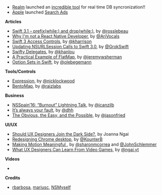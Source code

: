 
* [Realm](https://twitter.com/realm) launched an [incredible tool](https://realm.io/news/introducing-realm-mobile-platform/) for real time DB syncronization!! 
* [Apple](https://www.apple.com/) launched [Search Ads](https://searchads.apple.com/)

**Articles**

* [Swift 3.1 – prefix(while:) and drop(while:)](http://rosslebeau.com/2016/swift-3-1-prefixwhile-dropwhile), by [@rosslebeau](https://twitter.com/rosslebeau)
* [Why I'm not a React Native Developer](https://arielelkin.github.io/articles/why-im-not-a-react-native-developer), by [@AriVocals](https://twitter.com/AriVocals)
* [Swift 3 Access Controls](http://useyourloaf.com/blog/swift-3-access-controls/), by [@kharrison](https://twitter.com/kharrison)
* [Updating NSURLSession Calls to Swift 3.0](https://grokswift.com/updating-nsurlsession-to-swift-3-0/), by [@GrokSwift](http://twitter.com/GrokSwift)
* [Swifty Delegates](http://khanlou.com/2016/09/swifty-delegates/), by [@khanlou](http://www.twitter.com/khanlou)
* [A Practical Example of FlatMap](https://jeremywsherman.com/blog/2016/09/22/a-practical-example-of-flatmap/), by [@jeremywsherman](https://twitter.com/jeremywsherman)
* [Option Sets in Swift](https://oleb.net/blog/2016/09/swift-option-sets/), by [@olebegemann](https://twitter.com/olebegemann)

**Tools/Controls**

* [Expression](https://github.com/nicklockwood/Expression), by [@nicklockwood](https://twitter.com/nicklockwood)
* [BentoMap](https://www.raizlabs.com/dev/2016/08/introducing-bentomap/), by [@raizlabs](https://twitter.com/raizlabs)

**Business**

* [NSSpain’16: “Burnout” Lightning Talk](https://medium.com/@marin.todorov/burnout-awareness-at-nsspain-6b852b1222d4), by [@icanzilb](https://twitter.com/icanzilb)
* [It’s always your fault](https://m.signalvnoise.com/its-always-your-fault-43bbf22ad683#.6q8w0l82u), by [@dhh](https://twitter.com/dhh)
* [The Obvious, the Easy, and the Possible](https://m.signalvnoise.com/the-obvious-the-easy-and-the-possible-a09387ad3652#.ubf448obp), by [@jasonfried](https://twitter.com/jasonfried)

**UI/UX**

* [Should UX Designers Join the Dark Side?](https://uxdesign.cc/should-ux-designers-join-the-dark-side-13e74eec1c33#.38t55c6ys), by Joanna Ngai
* [Redesigning Chrome desktop](https://medium.com/@KounterB/redesigning-chrome-desktop-769aeb5ab987#.l7bbvg9id), by [@KounterB](https://twitter.com/KounterB)
* [Making Motion Meaningful ](https://design.google.com/articles/making-motion-meaningful/), by [@sharonmcorrea](https://twitter.com/sharonmcorrea) and [@JohnSchlemmer](https://twitter.com/JohnSchlemmer)
* [What UX Designers Can Learn From Video Games](https://uxdesign.cc/what-ux-designers-can-learn-from-video-games-87f165289ed1#.ssw01be8m), by [@ngai.yt](https://uxdesign.cc/@ngai.yt)

**Videos**

* 

**Credits**

* [rbarbosa](https://github.com/rbarbosa), [mariusc](https://github.com/mariusc), [NSMyself](https://twitter.com/NSMyself)
